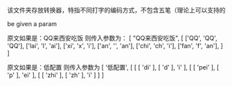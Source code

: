 该文件夹存放转换器，特指不同打字的编码方式，不包含五笔（理论上可以支持的

be given a param

原文如果是：QQ来西安吃饭
则传入参数为：
[
  "QQ来西安吃饭",
  [
    ['QQ', 'QQ', 'QQ'],
    ['lai', 'l', 'ai'],
    ['xi', 'x', 'i'],
    ['an', '', 'an'],
    ['chi', 'ch', 'i'],
    ['fan', 'f', 'an'],
  ]
]

原文如果是：低配置
则传入参数为
[
  '低配置',
  [
    [ [ 'di' ], [ 'd' ], 'i' ],
    [ [ 'pei' ], [ 'p' ], 'ei' ],
    [ [ 'zhi' ], [ 'zh' ], 'i' ]
  ]
]
